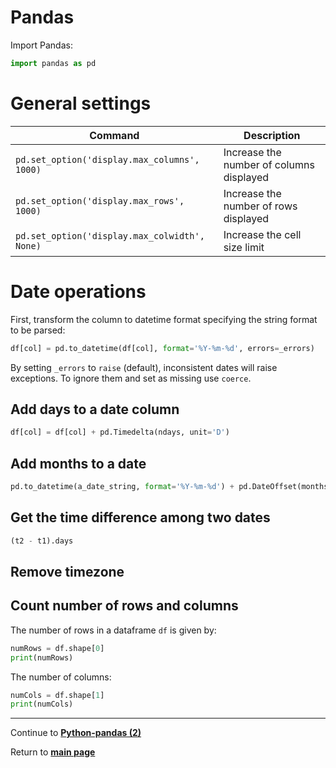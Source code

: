 # Pandas

Import Pandas:
```python
import pandas as pd
```

# General settings

| Command | Description |
| ------- | ----------- |
| `pd.set_option('display.max_columns', 1000)`  | Increase the number of columns displayed |
| `pd.set_option('display.max_rows', 1000)`     | Increase the number of rows displayed |
| `pd.set_option('display.max_colwidth', None)` | Increase the cell size limit |

# Date operations

First, transform the column to datetime format specifying the 
string format to be parsed:

```python
df[col] = pd.to_datetime(df[col], format='%Y-%m-%d', errors=_errors)
```

By setting `_errors` to `raise` (default), inconsistent dates will
raise exceptions. To ignore them and set as missing use `coerce`.

## Add days to a date column

```python
df[col] = df[col] + pd.Timedelta(ndays, unit='D')
```

## Add months to a date

```python
pd.to_datetime(a_date_string, format='%Y-%m-%d') + pd.DateOffset(months=nmonths)
```

## Get the time difference among two dates

```python
(t2 - t1).days
```

## Remove timezone

## Count number of rows and columns

The number of rows in a dataframe `df` is given by:
```python
numRows = df.shape[0]
print(numRows)
```

The number of columns:
```python
numCols = df.shape[1]
print(numCols)
```


***

Continue to **[Python-pandas (2)](README-2.md)** 

Return to **[main page](../README.md)** 
